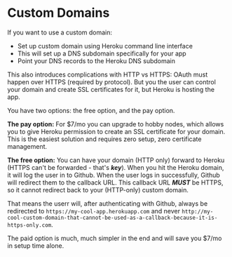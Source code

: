 # Custom Domains

If you want to use a custom domain:

* Set up custom domain using Heroku command line interface
* This will set up a DNS subdomain specifically for your app
* Point your DNS records to the Heroku DNS subdomain

This also introduces complications with HTTP vs HTTPS:
OAuth must happen over HTTPS (required by protocol).
But you the user can control your domain and create 
SSL certificates for it, but Heroku is hosting the app.

You have two options: the free option, and the pay option.

**The pay option:** For $7/mo you can upgrade to hobby nodes,
which allows you to give Heroku permission to create an SSL 
certificate for your domain. This is the easiest solution
and requires zero setup, zero certificate management.

**The free option:** You can have your domain (HTTP only)
forward to Heroku (HTTPS can't be forwarded - that's ***key***). 
When you hit the Heroku domain, it will log the user in to Github. 
When the user logs in successfully, Github will redirect them to 
the callback URL. This callback URL ***MUST*** be HTTPS, so it cannot 
redirect back to your (HTTP-only) custom domain.

That means the userr will, after authenticating with Github,
always be redirected to `https://my-cool-app.herokuapp.com`
and never `http://my-cool-custom-domain-that-cannot-be-used-as-a-callback-because-it-is-https-only.com`.

The paid option is much, much simpler in the end 
and will save you $7/mo in setup time alone.
